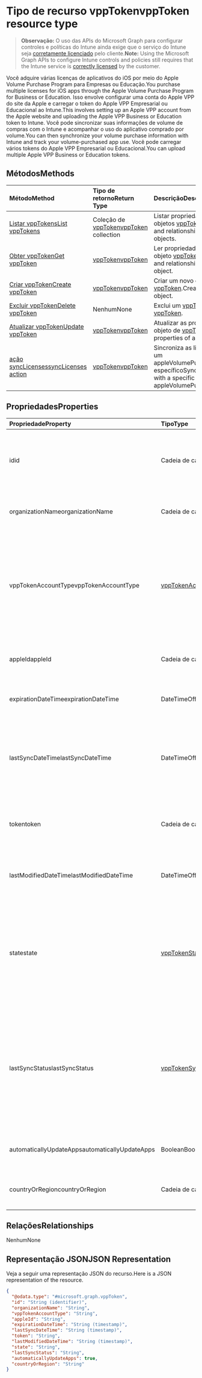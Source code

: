 # <a name="vpptoken-resource-type"></a><span data-ttu-id="5e249-101">Tipo de recurso vppToken</span><span class="sxs-lookup"><span data-stu-id="5e249-101">vppToken resource type</span></span>

> <span data-ttu-id="5e249-102">**Observação:** O uso das APIs do Microsoft Graph para configurar controles e políticas do Intune ainda exige que o serviço do Intune seja [corretamente licenciado](https://go.microsoft.com/fwlink/?linkid=839381) pelo cliente.</span><span class="sxs-lookup"><span data-stu-id="5e249-102">**Note:** Using the Microsoft Graph APIs to configure Intune controls and policies still requires that the Intune service is [correctly licensed](https://go.microsoft.com/fwlink/?linkid=839381) by the customer.</span></span>

<span data-ttu-id="5e249-103">Você adquire várias licenças de aplicativos do iOS por meio do Apple Volume Purchase Program para Empresas ou Educação.</span><span class="sxs-lookup"><span data-stu-id="5e249-103">You purchase multiple licenses for iOS apps through the Apple Volume Purchase Program for Business or Education.</span></span> <span data-ttu-id="5e249-104">Isso envolve configurar uma conta do Apple VPP do site da Apple e carregar o token do Apple VPP Empresarial ou Educacional ao Intune.</span><span class="sxs-lookup"><span data-stu-id="5e249-104">This involves setting up an Apple VPP account from the Apple website and uploading the Apple VPP Business or Education token to Intune.</span></span> <span data-ttu-id="5e249-105">Você pode sincronizar suas informações de volume de compras com o Intune e acompanhar o uso do aplicativo comprado por volume.</span><span class="sxs-lookup"><span data-stu-id="5e249-105">You can then synchronize your volume purchase information with Intune and track your volume-purchased app use.</span></span> <span data-ttu-id="5e249-106">Você pode carregar vários tokens do Apple VPP Empresarial ou Educacional.</span><span class="sxs-lookup"><span data-stu-id="5e249-106">You can upload multiple Apple VPP Business or Education tokens.</span></span>
## <a name="methods"></a><span data-ttu-id="5e249-107">Métodos</span><span class="sxs-lookup"><span data-stu-id="5e249-107">Methods</span></span>
|<span data-ttu-id="5e249-108">Método</span><span class="sxs-lookup"><span data-stu-id="5e249-108">Method</span></span>|<span data-ttu-id="5e249-109">Tipo de retorno</span><span class="sxs-lookup"><span data-stu-id="5e249-109">Return Type</span></span>|<span data-ttu-id="5e249-110">Descrição</span><span class="sxs-lookup"><span data-stu-id="5e249-110">Description</span></span>|
|:---|:---|:---|
|[<span data-ttu-id="5e249-111">Listar vppTokens</span><span class="sxs-lookup"><span data-stu-id="5e249-111">List vppTokens</span></span>](../api/intune_onboarding_vpptoken_list.md)|<span data-ttu-id="5e249-112">Coleção de [vppToken](../resources/intune_onboarding_vpptoken.md)</span><span class="sxs-lookup"><span data-stu-id="5e249-112">[vppToken](../resources/intune_onboarding_vpptoken.md) collection</span></span>|<span data-ttu-id="5e249-113">Listar propriedades e relações de objetos [vppToken](../resources/intune_onboarding_vpptoken.md).</span><span class="sxs-lookup"><span data-stu-id="5e249-113">List properties and relationships of the [vppToken](../resources/intune_onboarding_vpptoken.md) objects.</span></span>|
|[<span data-ttu-id="5e249-114">Obter vppToken</span><span class="sxs-lookup"><span data-stu-id="5e249-114">Get vppToken</span></span>](../api/intune_onboarding_vpptoken_get.md)|[<span data-ttu-id="5e249-115">vppToken</span><span class="sxs-lookup"><span data-stu-id="5e249-115">vppToken</span></span>](../resources/intune_onboarding_vpptoken.md)|<span data-ttu-id="5e249-116">Ler propriedades e relações do objeto [vppToken](../resources/intune_onboarding_vpptoken.md).</span><span class="sxs-lookup"><span data-stu-id="5e249-116">Read properties and relationships of the [vppToken](../resources/intune_onboarding_vpptoken.md) object.</span></span>|
|[<span data-ttu-id="5e249-117">Criar vppToken</span><span class="sxs-lookup"><span data-stu-id="5e249-117">Create vppToken</span></span>](../api/intune_onboarding_vpptoken_create.md)|[<span data-ttu-id="5e249-118">vppToken</span><span class="sxs-lookup"><span data-stu-id="5e249-118">vppToken</span></span>](../resources/intune_onboarding_vpptoken.md)|<span data-ttu-id="5e249-119">Criar um novo objeto [vppToken](../resources/intune_onboarding_vpptoken.md).</span><span class="sxs-lookup"><span data-stu-id="5e249-119">Create a new [vppToken](../resources/intune_onboarding_vpptoken.md) object.</span></span>|
|[<span data-ttu-id="5e249-120">Excluir vppToken</span><span class="sxs-lookup"><span data-stu-id="5e249-120">Delete vppToken</span></span>](../api/intune_onboarding_vpptoken_delete.md)|<span data-ttu-id="5e249-121">Nenhum</span><span class="sxs-lookup"><span data-stu-id="5e249-121">None</span></span>|<span data-ttu-id="5e249-122">Exclui um [vppToken](../resources/intune_onboarding_vpptoken.md).</span><span class="sxs-lookup"><span data-stu-id="5e249-122">Deletes a [vppToken](../resources/intune_onboarding_vpptoken.md).</span></span>|
|[<span data-ttu-id="5e249-123">Atualizar vppToken</span><span class="sxs-lookup"><span data-stu-id="5e249-123">Update vppToken</span></span>](../api/intune_onboarding_vpptoken_update.md)|[<span data-ttu-id="5e249-124">vppToken</span><span class="sxs-lookup"><span data-stu-id="5e249-124">vppToken</span></span>](../resources/intune_onboarding_vpptoken.md)|<span data-ttu-id="5e249-125">Atualizar as propriedades de um objeto de [vppToken](../resources/intune_onboarding_vpptoken.md).</span><span class="sxs-lookup"><span data-stu-id="5e249-125">Update the properties of a [vppToken](../resources/intune_onboarding_vpptoken.md) object.</span></span>|
|[<span data-ttu-id="5e249-126">ação syncLicenses</span><span class="sxs-lookup"><span data-stu-id="5e249-126">syncLicenses action</span></span>](../api/intune_onboarding_vpptoken_synclicenses.md)|[<span data-ttu-id="5e249-127">vppToken</span><span class="sxs-lookup"><span data-stu-id="5e249-127">vppToken</span></span>](../resources/intune_onboarding_vpptoken.md)|<span data-ttu-id="5e249-128">Sincroniza as licenças associadas a um appleVolumePurchaseProgramToken específico</span><span class="sxs-lookup"><span data-stu-id="5e249-128">Syncs licenses associated with a specific appleVolumePurchaseProgramToken</span></span>|

## <a name="properties"></a><span data-ttu-id="5e249-129">Propriedades</span><span class="sxs-lookup"><span data-stu-id="5e249-129">Properties</span></span>
|<span data-ttu-id="5e249-130">Propriedade</span><span class="sxs-lookup"><span data-stu-id="5e249-130">Property</span></span>|<span data-ttu-id="5e249-131">Tipo</span><span class="sxs-lookup"><span data-stu-id="5e249-131">Type</span></span>|<span data-ttu-id="5e249-132">Descrição</span><span class="sxs-lookup"><span data-stu-id="5e249-132">Description</span></span>|
|:---|:---|:---|
|<span data-ttu-id="5e249-133">id</span><span class="sxs-lookup"><span data-stu-id="5e249-133">id</span></span>|<span data-ttu-id="5e249-134">Cadeia de caracteres</span><span class="sxs-lookup"><span data-stu-id="5e249-134">String</span></span>|<span data-ttu-id="5e249-135">Isso é gerado automaticamente quando o appleVolumePurchaseProgramToken é criado.</span><span class="sxs-lookup"><span data-stu-id="5e249-135">This is automatically generated when the appleVolumePurchaseProgramToken is created.</span></span> <span data-ttu-id="5e249-136">É a Chave da entidade.</span><span class="sxs-lookup"><span data-stu-id="5e249-136">It is the Key of the entity.</span></span>|
|<span data-ttu-id="5e249-137">organizationName</span><span class="sxs-lookup"><span data-stu-id="5e249-137">organizationName</span></span>|<span data-ttu-id="5e249-138">Cadeia de caracteres</span><span class="sxs-lookup"><span data-stu-id="5e249-138">String</span></span>|<span data-ttu-id="5e249-139">A organização associada ao Token do Programa de Compra por Volume da Apple</span><span class="sxs-lookup"><span data-stu-id="5e249-139">The organization associated with the Apple Volume Purchase Program Token</span></span>|
|<span data-ttu-id="5e249-140">vppTokenAccountType</span><span class="sxs-lookup"><span data-stu-id="5e249-140">vppTokenAccountType</span></span>|[<span data-ttu-id="5e249-141">vppTokenAccountType</span><span class="sxs-lookup"><span data-stu-id="5e249-141">vppTokenAccountType</span></span>](../resources/intune_shared_vpptokenaccounttype.md)|<span data-ttu-id="5e249-142">O tipo de programa de compra por volume ao qual o Token do Programa de Compra por Volume da Apple especificado está associado.</span><span class="sxs-lookup"><span data-stu-id="5e249-142">The type of volume purchase program which the given Apple Volume Purchase Program Token is associated with.</span></span> <span data-ttu-id="5e249-143">Os valores possíveis são: `business`, `education`.</span><span class="sxs-lookup"><span data-stu-id="5e249-143">Possible values are: `business`, `education`.</span></span> <span data-ttu-id="5e249-144">Os valores possíveis são: `business`, `education`.</span><span class="sxs-lookup"><span data-stu-id="5e249-144">Possible values are: `business`, `education`.</span></span>|
|<span data-ttu-id="5e249-145">appleId</span><span class="sxs-lookup"><span data-stu-id="5e249-145">appleId</span></span>|<span data-ttu-id="5e249-146">Cadeia de caracteres</span><span class="sxs-lookup"><span data-stu-id="5e249-146">String</span></span>|<span data-ttu-id="5e249-147">O Apple ID associado ao Token do Apple Volume Purchase Program.</span><span class="sxs-lookup"><span data-stu-id="5e249-147">The apple Id associated with the given Apple Volume Purchase Program Token.</span></span>|
|<span data-ttu-id="5e249-148">expirationDateTime</span><span class="sxs-lookup"><span data-stu-id="5e249-148">expirationDateTime</span></span>|<span data-ttu-id="5e249-149">DateTimeOffset</span><span class="sxs-lookup"><span data-stu-id="5e249-149">DateTimeOffset</span></span>|<span data-ttu-id="5e249-150">A data e hora de expiração do Token do Apple Volume Purchase Program.</span><span class="sxs-lookup"><span data-stu-id="5e249-150">The expiration date time of the Apple Volume Purchase Program Token.</span></span>|
|<span data-ttu-id="5e249-151">lastSyncDateTime</span><span class="sxs-lookup"><span data-stu-id="5e249-151">lastSyncDateTime</span></span>|<span data-ttu-id="5e249-152">DateTimeOffset</span><span class="sxs-lookup"><span data-stu-id="5e249-152">DateTimeOffset</span></span>|<span data-ttu-id="5e249-153">A última vez que uma sincronização de aplicativo foi realizada com o serviço do Apple Volume Purchase Program usando Token do Apple Volume Purchase Program.</span><span class="sxs-lookup"><span data-stu-id="5e249-153">The last time when an application sync was done with the Apple volume purchase program service using the the Apple Volume Purchase Program Token.</span></span>|
|<span data-ttu-id="5e249-154">token</span><span class="sxs-lookup"><span data-stu-id="5e249-154">token</span></span>|<span data-ttu-id="5e249-155">Cadeia de caracteres</span><span class="sxs-lookup"><span data-stu-id="5e249-155">String</span></span>|<span data-ttu-id="5e249-156">A cadeia de caracteres do Token do Apple Volume Purchase Program baixada do Apple Volume Purchase Program.</span><span class="sxs-lookup"><span data-stu-id="5e249-156">The Apple Volume Purchase Program Token string downloaded from the Apple Volume Purchase Program.</span></span>|
|<span data-ttu-id="5e249-157">lastModifiedDateTime</span><span class="sxs-lookup"><span data-stu-id="5e249-157">lastModifiedDateTime</span></span>|<span data-ttu-id="5e249-158">DateTimeOffset</span><span class="sxs-lookup"><span data-stu-id="5e249-158">DateTimeOffset</span></span>|<span data-ttu-id="5e249-159">Data e hora da última modificação associada com o Token do Apple Volume Purchase Program.</span><span class="sxs-lookup"><span data-stu-id="5e249-159">Last modification date time associated with the Apple Volume Purchase Program Token.</span></span>|
|<span data-ttu-id="5e249-160">state</span><span class="sxs-lookup"><span data-stu-id="5e249-160">state</span></span>|[<span data-ttu-id="5e249-161">vppTokenState</span><span class="sxs-lookup"><span data-stu-id="5e249-161">vppTokenState</span></span>](../resources/intune_onboarding_vpptokenstate.md)|<span data-ttu-id="5e249-162">Estado atual do Token do Apple Volume Purchase Program.</span><span class="sxs-lookup"><span data-stu-id="5e249-162">Current state of the Apple Volume Purchase Program Token.</span></span> <span data-ttu-id="5e249-163">Os valores possíveis são: `unknown`, `valid`, `expired`, `invalid`, `assignedToExternalMDM`.</span><span class="sxs-lookup"><span data-stu-id="5e249-163">Possible values are: `unknown`, `valid`, `expired`, `invalid`, `assignedToExternalMDM`.</span></span> <span data-ttu-id="5e249-164">Os valores possíveis são: `unknown`, `valid`, `expired`, `invalid`, `assignedToExternalMDM`.</span><span class="sxs-lookup"><span data-stu-id="5e249-164">Possible values are: `unknown`, `valid`, `expired`, `invalid`, `assignedToExternalMDM`.</span></span>|
|<span data-ttu-id="5e249-165">lastSyncStatus</span><span class="sxs-lookup"><span data-stu-id="5e249-165">lastSyncStatus</span></span>|[<span data-ttu-id="5e249-166">vppTokenSyncStatus</span><span class="sxs-lookup"><span data-stu-id="5e249-166">vppTokenSyncStatus</span></span>](../resources/intune_onboarding_vpptokensyncstatus.md)|<span data-ttu-id="5e249-167">Status atual de sincronização da última sincronização de aplicativo que foi feita usando o Token do Apple Volume Purchase Program.</span><span class="sxs-lookup"><span data-stu-id="5e249-167">Current sync status of the last application sync which was triggered using the Apple Volume Purchase Program Token.</span></span> <span data-ttu-id="5e249-168">Os valores possíveis são: `none`, `inProgress`, `completed`, `failed`.</span><span class="sxs-lookup"><span data-stu-id="5e249-168">Possible values are: `none`, `inProgress`, `completed`, `failed`.</span></span> <span data-ttu-id="5e249-169">Os valores possíveis são: `none`, `inProgress`, `completed`, `failed`.</span><span class="sxs-lookup"><span data-stu-id="5e249-169">Possible values are: `none`, `inProgress`, `completed`, `failed`.</span></span>|
|<span data-ttu-id="5e249-170">automaticallyUpdateApps</span><span class="sxs-lookup"><span data-stu-id="5e249-170">automaticallyUpdateApps</span></span>|<span data-ttu-id="5e249-171">Boolean</span><span class="sxs-lookup"><span data-stu-id="5e249-171">Boolean</span></span>|<span data-ttu-id="5e249-172">Se os aplicativos para o token VPP serão automaticamente atualizados.</span><span class="sxs-lookup"><span data-stu-id="5e249-172">Whether or not apps for the VPP token will be automatically updated.</span></span>|
|<span data-ttu-id="5e249-173">countryOrRegion</span><span class="sxs-lookup"><span data-stu-id="5e249-173">countryOrRegion</span></span>|<span data-ttu-id="5e249-174">Cadeia de caracteres</span><span class="sxs-lookup"><span data-stu-id="5e249-174">String</span></span>|<span data-ttu-id="5e249-175">Se os aplicativos para o token VPP serão automaticamente atualizados.</span><span class="sxs-lookup"><span data-stu-id="5e249-175">Whether or not apps for the VPP token will be automatically updated.</span></span>|

## <a name="relationships"></a><span data-ttu-id="5e249-176">Relações</span><span class="sxs-lookup"><span data-stu-id="5e249-176">Relationships</span></span>
<span data-ttu-id="5e249-177">Nenhum</span><span class="sxs-lookup"><span data-stu-id="5e249-177">None</span></span>
## <a name="json-representation"></a><span data-ttu-id="5e249-178">Representação JSON</span><span class="sxs-lookup"><span data-stu-id="5e249-178">JSON Representation</span></span>
<span data-ttu-id="5e249-179">Veja a seguir uma representação JSON do recurso.</span><span class="sxs-lookup"><span data-stu-id="5e249-179">Here is a JSON representation of the resource.</span></span>
<!-- {
  "blockType": "resource",
  "keyProperty": "id",
  "@odata.type": "microsoft.graph.vppToken"
}
-->
``` json
{
  "@odata.type": "#microsoft.graph.vppToken",
  "id": "String (identifier)",
  "organizationName": "String",
  "vppTokenAccountType": "String",
  "appleId": "String",
  "expirationDateTime": "String (timestamp)",
  "lastSyncDateTime": "String (timestamp)",
  "token": "String",
  "lastModifiedDateTime": "String (timestamp)",
  "state": "String",
  "lastSyncStatus": "String",
  "automaticallyUpdateApps": true,
  "countryOrRegion": "String"
}
```



